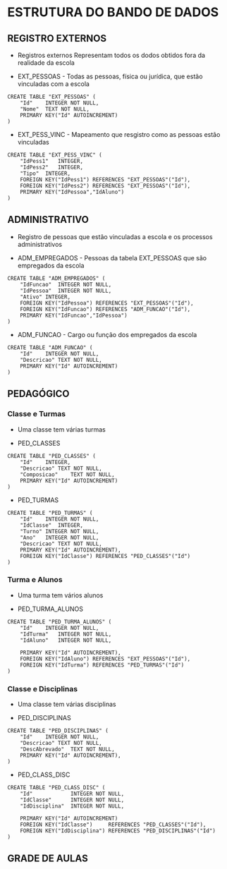 # ESTRUTURA DO BANDO DE DADOS

## REGISTRO EXTERNOS

* Registros externos Representam todos os dodos obtidos fora da realidade da escola

* EXT_PESSOAS - Todas as pessoas, física ou jurídica, que estão vinculadas com a escola

```
CREATE TABLE "EXT_PESSOAS" (
	"Id"	INTEGER NOT NULL,
	"Nome"	TEXT NOT NULL,
	PRIMARY KEY("Id" AUTOINCREMENT)
)
```

* EXT_PESS_VINC - Mapeamento que resgistro como as pessoas estão vinculadas

```
CREATE TABLE "EXT_PESS_VINC" (
	"IdPess1"	INTEGER,
	"IdPess2"	INTEGER,
	"Tipo"	INTEGER,
	FOREIGN KEY("IdPess1") REFERENCES "EXT_PESSOAS"("Id"),
	FOREIGN KEY("IdPess2") REFERENCES "EXT_PESSOAS"("Id"),
	PRIMARY KEY("IdPessoa","IdAluno")
)
```

## ADMINISTRATIVO

* Registro de pessoas que estão vinculadas a escola e os processos administrativos

* ADM_EMPREGADOS - Pessoas da tabela EXT_PESSOAS que são empregados da escola

```
CREATE TABLE "ADM_EMPREGADOS" (
	"IdFuncao"	INTEGER NOT NULL,
	"IdPessoa"	INTEGER NOT NULL,
	"Ativo"	INTEGER,
	FOREIGN KEY("IdPessoa") REFERENCES "EXT_PESSOAS"("Id"),
	FOREIGN KEY("IdFuncao") REFERENCES "ADM_FUNCAO"("Id"),
	PRIMARY KEY("IdFuncao","IdPessoa")
)
```

* ADM_FUNCAO - Cargo ou função dos empregados da escola

```
CREATE TABLE "ADM_FUNCAO" (
	"Id"	INTEGER NOT NULL,
	"Descricao"	TEXT NOT NULL,
	PRIMARY KEY("Id" AUTOINCREMENT)
)
```

## PEDAGÓGICO

### Classe e Turmas

* Uma classe tem várias turmas

* PED_CLASSES
```
CREATE TABLE "PED_CLASSES" (
	"Id"	INTEGER,
	"Descricao"	TEXT NOT NULL,
	"Composicao"	TEXT NOT NULL,
	PRIMARY KEY("Id" AUTOINCREMENT)
)
```

* PED_TURMAS

```
CREATE TABLE "PED_TURMAS" (
	"Id"	INTEGER NOT NULL,
	"IdClasse"	INTEGER,
	"Turno"	INTEGER NOT NULL,
	"Ano"	INTEGER NOT NULL,
	"Descricao"	TEXT NOT NULL,
	PRIMARY KEY("Id" AUTOINCREMENT),
	FOREIGN KEY("IdClasse") REFERENCES "PED_CLASSES"("Id")
)
```

### Turma e Alunos

* Uma turma tem vários alunos

* PED_TURMA_ALUNOS

```
CREATE TABLE "PED_TURMA_ALUNOS" (
	"Id"	INTEGER NOT NULL,
	"IdTurma"	INTEGER NOT NULL,
	"IdAluno"	INTEGER NOT NULL,
	
    PRIMARY KEY("Id" AUTOINCREMENT),
	FOREIGN KEY("IdAluno") REFERENCES "EXT_PESSOAS"("Id"),
	FOREIGN KEY("IdTurma") REFERENCES "PED_TURMAS"("Id")
)
```

### Classe e Disciplinas

* Uma classe tem várias disciplinas

* PED_DISCIPLINAS

```
CREATE TABLE "PED_DISCIPLINAS" (
	"Id"	INTEGER NOT NULL,
	"Descricao"	TEXT NOT NULL,
	"DescAbrevado"	TEXT NOT NULL,
    PRIMARY KEY("Id" AUTOINCREMENT),
)
```

* PED_CLASS_DISC

```
CREATE TABLE "PED_CLASS_DISC" (
    "Id"	        INTEGER NOT NULL,
	"IdClasse"	    INTEGER NOT NULL,
	"IdDisciplina"	INTEGER NOT NULL,    

	PRIMARY KEY("Id" AUTOINCREMENT)
	FOREIGN KEY("IdClasse")     REFERENCES "PED_CLASSES"("Id"),
	FOREIGN KEY("IdDisciplina") REFERENCES "PED_DISCIPLINAS"("Id")
)
```


## GRADE DE AULAS
